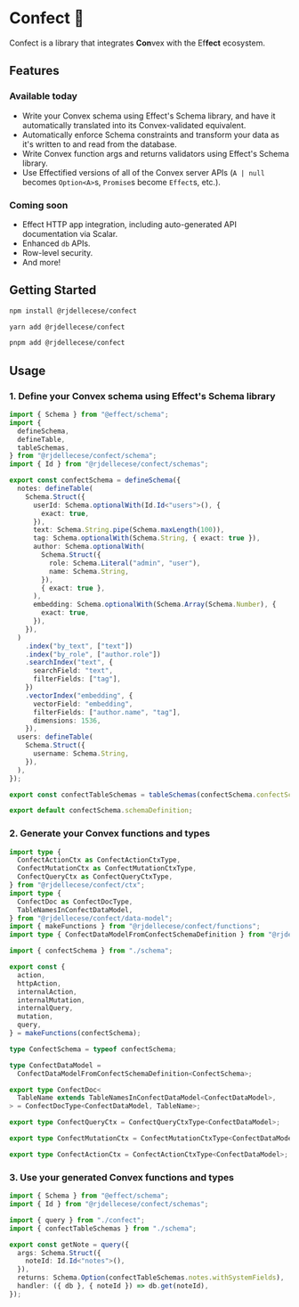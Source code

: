 # Confect 🧁

Confect is a library that integrates **Con**vex with the Ef**fect** ecosystem.

## Features

### Available today

- Write your Convex schema using Effect's Schema library, and have it automatically translated into its Convex-validated equivalent.
- Automatically enforce Schema constraints and transform your data as it's written to and read from the database.
- Write Convex function args and returns validators using Effect's Schema library.
- Use Effectified versions of all of the Convex server APIs (`A | null` becomes `Option<A>`s, `Promise`s become `Effect`s, etc.).

### Coming soon

- Effect HTTP app integration, including auto-generated API documentation via Scalar.
- Enhanced `db` APIs.
- Row-level security.
- And more!

## Getting Started

```bash
npm install @rjdellecese/confect
```

```bash
yarn add @rjdellecese/confect
```

```bash
pnpm add @rjdellecese/confect
```

## Usage

### 1. Define your Convex schema using Effect's Schema library

```typescript
import { Schema } from "@effect/schema";
import {
  defineSchema,
  defineTable,
  tableSchemas,
} from "@rjdellecese/confect/schema";
import { Id } from "@rjdellecese/confect/schemas";

export const confectSchema = defineSchema({
  notes: defineTable(
    Schema.Struct({
      userId: Schema.optionalWith(Id.Id<"users">(), {
        exact: true,
      }),
      text: Schema.String.pipe(Schema.maxLength(100)),
      tag: Schema.optionalWith(Schema.String, { exact: true }),
      author: Schema.optionalWith(
        Schema.Struct({
          role: Schema.Literal("admin", "user"),
          name: Schema.String,
        }),
        { exact: true },
      ),
      embedding: Schema.optionalWith(Schema.Array(Schema.Number), {
        exact: true,
      }),
    }),
  )
    .index("by_text", ["text"])
    .index("by_role", ["author.role"])
    .searchIndex("text", {
      searchField: "text",
      filterFields: ["tag"],
    })
    .vectorIndex("embedding", {
      vectorField: "embedding",
      filterFields: ["author.name", "tag"],
      dimensions: 1536,
    }),
  users: defineTable(
    Schema.Struct({
      username: Schema.String,
    }),
  ),
});

export const confectTableSchemas = tableSchemas(confectSchema.confectSchema);

export default confectSchema.schemaDefinition;

```

### 2. Generate your Convex functions and types

```typescript
import type {
  ConfectActionCtx as ConfectActionCtxType,
  ConfectMutationCtx as ConfectMutationCtxType,
  ConfectQueryCtx as ConfectQueryCtxType,
} from "@rjdellecese/confect/ctx";
import type {
  ConfectDoc as ConfectDocType,
  TableNamesInConfectDataModel,
} from "@rjdellecese/confect/data-model";
import { makeFunctions } from "@rjdellecese/confect/functions";
import type { ConfectDataModelFromConfectSchemaDefinition } from "@rjdellecese/confect/schema";

import { confectSchema } from "./schema";

export const {
  action,
  httpAction,
  internalAction,
  internalMutation,
  internalQuery,
  mutation,
  query,
} = makeFunctions(confectSchema);

type ConfectSchema = typeof confectSchema;

type ConfectDataModel =
  ConfectDataModelFromConfectSchemaDefinition<ConfectSchema>;

export type ConfectDoc<
  TableName extends TableNamesInConfectDataModel<ConfectDataModel>,
> = ConfectDocType<ConfectDataModel, TableName>;

export type ConfectQueryCtx = ConfectQueryCtxType<ConfectDataModel>;

export type ConfectMutationCtx = ConfectMutationCtxType<ConfectDataModel>;

export type ConfectActionCtx = ConfectActionCtxType<ConfectDataModel>;
```

### 3. Use your generated Convex functions and types

```typescript
import { Schema } from "@effect/schema";
import { Id } from "@rjdellecese/confect/schemas";

import { query } from "./confect";
import { confectTableSchemas } from "./schema";

export const getNote = query({
  args: Schema.Struct({
    noteId: Id.Id<"notes">(),
  }),
  returns: Schema.Option(confectTableSchemas.notes.withSystemFields),
  handler: ({ db }, { noteId }) => db.get(noteId),
});
```
